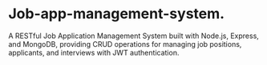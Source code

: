 # Job-app-management-system.
A RESTful Job Application Management System built with Node.js, Express, and MongoDB, providing CRUD operations for managing job positions, applicants, and interviews with JWT authentication.
